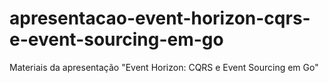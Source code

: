 # apresentacao-event-horizon-cqrs-e-event-sourcing-em-go
Materiais da apresentação "Event Horizon: CQRS e Event Sourcing em Go"
